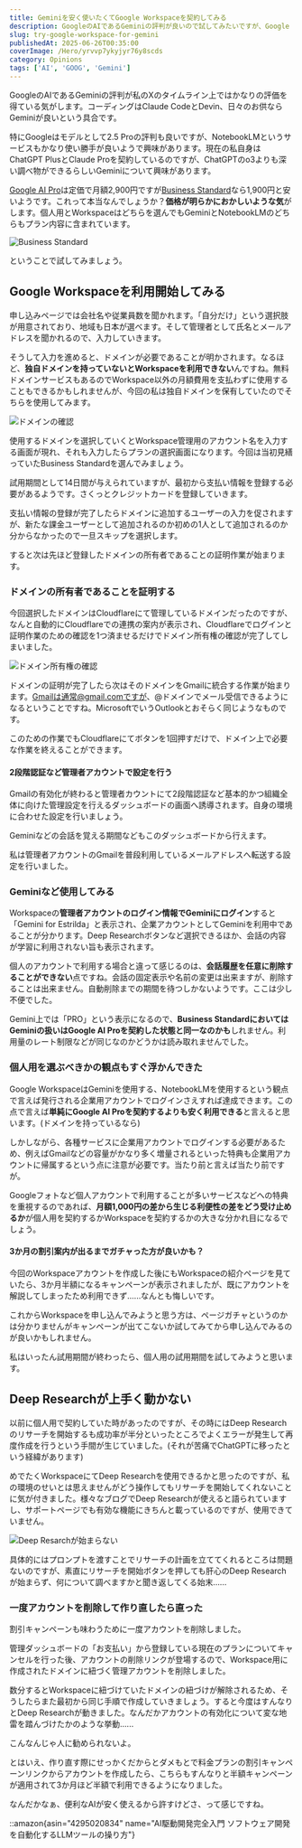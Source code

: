 ```yaml
---
title: Geminiを安く使いたくてGoogle Workspaceを契約してみる
description: GoogleのAIであるGeminiの評判が良いので試してみたいですが、Google AI ProとBusiness Standardは出来ることに大差ないようですが月額費用が大きく違うので試してみます。
slug: try-google-workspace-for-gemini
publishedAt: 2025-06-26T00:35:00
coverImage: /Hero/yrvvp7ykyjyr76y8scds
category: Opinions
tags: ['AI', 'GOOG', 'Gemini']
---
```


GoogleのAIであるGeminiの評判が私のXのタイムライン上ではかなりの評価を得ている気がします。コーディングはClaude CodeとDevin、日々のお供ならGeminiが良いという具合です。

特にGoogleはモデルとして2.5 Proの評判も良いですが、NotebookLMというサービスもかなり使い勝手が良いようで興味があります。現在の私自身はChatGPT PlusとClaude Proを契約しているのですが、ChatGPTのo3よりも深い調べ物ができるらしいGeminiについて興味があります。

[Google AI Pro](https://one.google.com/explore-plan/gemini-advanced)は定価で月額2,900円ですが[Business Standard](https://workspace.google.com/intl/ja/)なら1,900円と安いようです。これって本当なんでしょうか？**価格が明らかにおかしいような気**がします。個人用とWorkspaceはどちらを選んでもGeminiとNotebookLMのどちらもプラン内容に含まれています。

![Business Standard](/tech/googleWorkspacePrice)

ということで試してみましょう。

## Google Workspaceを利用開始してみる

申し込みページでは会社名や従業員数を聞かれます。「自分だけ」という選択肢が用意されており、地域も日本が選べます。そして管理者として氏名とメールアドレスを聞かれるので、入力していきます。

そうして入力を進めると、ドメインが必要であることが明かされます。なるほど、**独自ドメインを持っていないとWorkspaceを利用できない**んですね。無料ドメインサービスもあるのでWorkspace以外の月額費用を支払わずに使用することもできるかもしれませんが、今回の私は独自ドメインを保有していたのでそちらを使用してみます。

![ドメインの確認](/tech/googleWorkspaceDomain)

使用するドメインを選択していくとWorkspace管理用のアカウント名を入力する画面が現れ、それも入力したらプランの選択画面になります。今回は当初見繕っていたBusiness Standardを選んでみましょう。

試用期間として14日間が与えられていますが、最初から支払い情報を登録する必要があるようです。さくっとクレジットカードを登録していきます。

支払い情報の登録が完了したらドメインに追加するユーザーの入力を促されますが、新たな課金ユーザーとして追加されるのか初めの1人として追加されるのか分からなかったので一旦スキップを選択します。

すると次は先ほど登録したドメインの所有者であることの証明作業が始まります。

### ドメインの所有者であることを証明する

今回選択したドメインはCloudflareにて管理しているドメインだったのですが、なんと自動的にCloudflareでの連携の案内が表示され、Cloudflareでログインと証明作業のための確認を1つ済ませるだけでドメイン所有権の確認が完了してしまいました。

![ドメイン所有権の確認](/tech/googleWorkspaceDomain2)

ドメインの証明が完了したら次はそのドメインをGmailに統合する作業が始まります。Gmailは通常@gmail.comですが、@ドメインでメール受信できるようになるということですね。MicrosoftでいうOutlookとおそらく同じようなものです。

このための作業でもCloudflareにてボタンを1回押すだけで、ドメイン上で必要な作業を終えることができます。

#### 2段階認証など管理者アカウントで設定を行う

Gmailの有効化が終わると管理者カウントにて2段階認証など基本的かつ組織全体に向けた管理設定を行えるダッシュボードの画面へ誘導されます。自身の環境に合わせた設定を行いましょう。

Geminiなどの会話を覚える期間などもこのダッシュボードから行えます。

私は管理者アカウントのGmailを普段利用しているメールアドレスへ転送する設定を行いました。

### Geminiなど使用してみる

Workspaceの**管理者アカウントのログイン情報でGeminiにログイン**すると「Gemini for Estrilda」と表示され、企業アカウントとしてGeminiを利用中であることが分かります。Deep Researchボタンなど選択できるほか、会話の内容が学習に利用されない旨も表示されます。

個人のアカウントで利用する場合と違って感じるのは、**会話履歴を任意に削除することができない**点ですね。会話の固定表示や名前の変更は出来ますが、削除することは出来ません。自動削除までの期間を待つしかないようです。ここは少し不便でした。

Gemini上では「PRO」という表示になるので、**Business StandardにおいてはGeminiの扱いはGoogle AI Proを契約した状態と同一なのかも**しれません。利用量のレート制限などが同じなのかどうかは読み取れませんでした。

### 個人用を選ぶべきかの観点もすぐ浮かんできた

Google WorkspaceはGeminiを使用する、NotebookLMを使用するという観点で言えば発行される企業用アカウントでログインさえすれば達成できます。この点で言えば**単純にGoogle AI Proを契約するよりも安く利用できる**と言えると思います。(ドメインを持っているなら)

しかしながら、各種サービスに企業用アカウントでログインする必要があるため、例えばGmailなどの容量がかなり多く増量されるといった特典も企業用アカウントに帰属するという点に注意が必要です。当たり前と言えば当たり前ですが。

Googleフォトなど個人アカウントで利用することが多いサービスなどへの特典を重視するのであれば、**月額1,000円の差から生じる利便性の差をどう受け止めるか**が個人用を契約するかWorkspaceを契約するかの大きな分かれ目になるでしょう。

#### 3か月の割引案内が出るまでガチャった方が良いかも？

今回のWorkspaceアカウントを作成した後にもWorkspaceの紹介ページを見ていたら、3か月半額になるキャンペーンが表示されましたが、既にアカウントを解説してしまったため利用できず......なんとも悔しいです。

これからWorkspaceを申し込んでみようと思う方は、ページガチャというのかは分かりませんがキャンペーンが出てこないか試してみてから申し込んでみるのが良いかもしれません。

私はいったん試用期間が終わったら、個人用の試用期間を試してみようと思います。

## Deep Researchが上手く動かない

以前に個人用で契約していた時があったのですが、その時にはDeep Researchのリサーチを開始するも成功率が半分といったところでよくエラーが発生して再度作成を行うという手間が生じていました。(それが苦痛でChatGPTに移ったという経緯があります)

めでたくWorkspaceにてDeep Researchを使用できるかと思ったのですが、私の環境のせいとは思えませんがどう操作してもリサーチを開始してくれないことに気が付きました。様々なブログでDeep Researchが使えると語られていますし、サポートページでも有効な機能にきちんと載っているのですが、使用できていません。

![Deep Resarchが始まらない](/tech/d7d39bsbxeq5snqqqhks)

具体的にはプロンプトを渡すことでリサーチの計画を立ててくれるところは問題ないのですが、素直にリサーチを開始ボタンを押しても肝心のDeep Researchが始まらず、何について調べますかと聞き返してくる始末……

### 一度アカウントを削除して作り直したら直った

割引キャンペーンも味わうために一度アカウントを削除しました。

管理ダッシュボードの「お支払い」から登録している現在のプランについてキャンセルを行った後、アカウントの削除リンクが登場するので、Workspace用に作成されたドメインに紐づく管理アカウントを削除しました。

数分するとWorkspaceに紐づけていたドメインの紐づけが解除されるため、そうしたらまた最初から同じ手順で作成していきましょう。すると今度はすんなりとDeep Researchが動きました。なんだかアカウントの有効化について変な地雷を踏んづけたかのような挙動......

こんなんじゃ人に勧められないよ。

とはいえ、作り直す際にせっかくだからとダメもとで料金プランの割引キャンペーンリンクからアカウントを作成したら、こちらもすんなりと半額キャンペーンが適用されて3か月ほど半額で利用できるようになりました。

なんだかなぁ、便利なAIが安く使えるから許すけどさ、って感じですね。

::amazon{asin="4295020834" name="AI駆動開発完全入門 ソフトウェア開発を自動化するLLMツールの操り方"}
